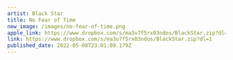 ```yaml
---
artist: Black Star
title: No Fear of Time
new_image: /images/no-fear-of-time.png
apple_link: https://www.dropbox.com/s/ma3u7f5rx03ndos/BlackStar.zip?dl=1
link: https://www.dropbox.com/s/ma3u7f5rx03ndos/BlackStar.zip?dl=1
published_date: 2022-05-08T23:01:09.179Z
---
```

